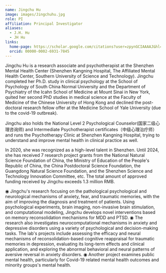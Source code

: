 ```yaml
---
name: Jingchu Hu
image: images/Jingchuhu.jpg
role: PI
affiliation: Principal Investigator
aliases:
  - J.H. Hu
  - JH Hu
links:
  home-page: https://scholar.google.com/citations?user=zpynGCIAAAAJ&hl=en
  orcid: 00000-0002-6931-7845
---
```


Jingchu Hu is a research associate and psychotherapist at the Shenzhen Mental Health Center (Shenzhen Kangning Hospital, The Affiliated Mental Health Center, Southern University of Science and Technology). Jingchu completed her Ph.D. study in clinical psychology at the School of Psychology of South China Normal University and the Department of Psychiatry of the Icahn School of Medicine at Mount Sinai in New York, quited her second PhD studies in medical science at the Faculty of Medicine of the Chinese University of Hong Kong and declined the post-doctoral research fellow offer at the Medicine School of Yale University (due to the covid-19 outbreak). 

Jingchu also holds the National Level 2 Psychological Counselor(国家二级心理咨询师) and Intermediate Psychotherapist certificates（中级心理治疗师） and runs the Psychotherapy Clinic at Shenzhen Kangning Hospital, trying to understand and improve mental health in clinical practice as well.

In 2020, she was recognized as a high-level talent in Shenzhen. Until 2024, she has received 7 research project grants from the National Natural Science Foundation of China, the Ministry of Education of the People's Republic of China, the China Postdoctoral Science Foundation, the Guangdong Natural Science Foundation, and the Shenzhen Science and Technology Innovation Committee, etc. The total amount of approved funding received by Jingchu exceeds 1.3 million RMB.

◉ Jingchu's research focusing on the pathological psychological and neurological mechanisms of anxiety, fear, and traumatic memories, with the aim of improving the diagnosis and treatment of patients. Using psychological experiments, brain imaging, non-invasive brain stimulation, and computational modeling, Jingchu develops novel interventions based on memory reconsolidation mechanisms for MDD and PTSD. 
◉ The research also investigates neurocomputational mechanisms in anxiety and depressive disorders using a variety of psychological and decision-making tasks. The lab's projects include assessing the efficacy and neural mechanisms of reconsolidation-based cognitive reappraisal for traumatic memories in depression, evaluating its long-term effects and clinical application, and exploring the abnormal behavioral and neural patterns of aversive reversal in anxiety disorders. 
◉ Another project examines public mental health, particularly for Covid-19 related mental health outcomes and minority groups's mental health.
